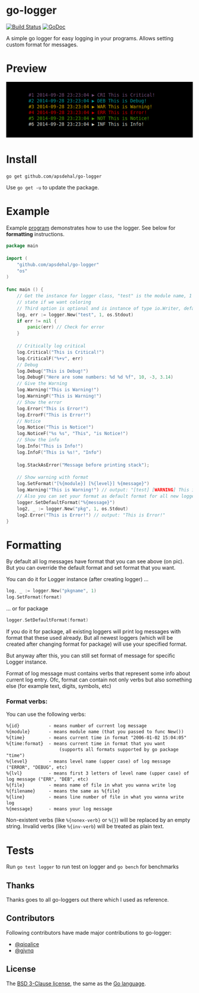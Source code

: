 
# go-logger

[![Build Status](https://travis-ci.org/apsdehal/go-logger.svg?branch=master)](https://travis-ci.org/apsdehal/go-logger)
[![GoDoc](https://godoc.org/github.com/apsdehal/go-logger?status.svg)](http://godoc.org/github.com/apsdehal/go-logger)

A simple go logger for easy logging in your programs. Allows setting custom format for messages.

# Preview

[![Example Output](examples/example.png)](examples/example.go)


# Install

`go get github.com/apsdehal/go-logger`

Use `go get -u` to update the package.

# Example

Example [program](examples/example.go) demonstrates how to use the logger. See below for __formatting__ instructions.


```go
package main

import (
	"github.com/apsdehal/go-logger"
	"os"
)

func main () {
	// Get the instance for logger class, "test" is the module name, 1 is used to
	// state if we want coloring
	// Third option is optional and is instance of type io.Writer, defaults to os.Stderr
	log, err := logger.New("test", 1, os.Stdout)
	if err != nil {
		panic(err) // Check for error
	}

	// Critically log critical
	log.Critical("This is Critical!")
	log.CriticalF("%+v", err)
	// Debug
	log.Debug("This is Debug!")
	log.DebugF("Here are some numbers: %d %d %f", 10, -3, 3.14)
	// Give the Warning
	log.Warning("This is Warning!")
	log.WarningF("This is Warning!")
	// Show the error
	log.Error("This is Error!")
	log.ErrorF("This is Error!")
	// Notice
	log.Notice("This is Notice!")
	log.NoticeF("%s %s", "This", "is Notice!")
	// Show the info
	log.Info("This is Info!")
	log.InfoF("This is %s!", "Info")

	log.StackAsError("Message before printing stack");

	// Show warning with format
	log.SetFormat("[%{module}] [%{level}] %{message}")
	log.Warning("This is Warning!") // output: "[test] [WARNING] This is Warning!"
	// Also you can set your format as default format for all new loggers
	logger.SetDefaultFormat("%{message}")
	log2, _ := logger.New("pkg", 1, os.Stdout)
	log2.Error("This is Error!") // output: "This is Error!"
}
```


# Formatting
By default all log messages have format that you can see above (on pic).
But you can override the default format and set format that you want.

You can do it for Logger instance (after creating logger) ...
```go
log, _ := logger.New("pkgname", 1)
log.SetFormat(format)
```
... or for package
```go
logger.SetDefaultFormat(format)
```
If you do it for package, all existing loggers will print log messages with format that these used already.
But all newest loggers (which will be created after changing format for package) will use your specified format.

But anyway after this, you can still set format of message for specific Logger instance.

Format of log message must contains verbs that represent some info about current log entry.
Ofc, format can contain not only verbs but also something else (for example text, digits, symbols, etc)

### Format verbs:
You can use the following verbs:
```
%{id}           - means number of current log message
%{module}       - means module name (that you passed to func New())
%{time}			- means current time in format "2006-01-02 15:04:05"
%{time:format}	- means current time in format that you want
					(supports all formats supported by go package "time")
%{level}		- means level name (upper case) of log message ("ERROR", "DEBUG", etc)
%{lvl}			- means first 3 letters of level name (upper case) of log message ("ERR", "DEB", etc)
%{file} 		- means name of file in what you wanna write log
%{filename}		- means the same as %{file}
%{line}			- means line number of file in what you wanna write log
%{message}		- means your log message
```
Non-existent verbs (like ```%{nonex-verb}``` or ```%{}```) will be replaced by an empty string.
Invalid verbs (like ```%{inv-verb```) will be treated as plain text.

# Tests

Run `go test logger` to run test on logger
and `go bench` for benchmarks

## Thanks

Thanks goes to all go-loggers out there which I used as reference.

## Contributors

Following contributors have made major contributions to go-logger:

- [@qioalice](https://github.com/qioalice)
- [@gjvnq](https://github.com/gjvnq)

## License

The [BSD 3-Clause license](http://opensource.org/licenses/BSD-3-Clause), the same as the [Go language](http://golang.org/LICENSE).

